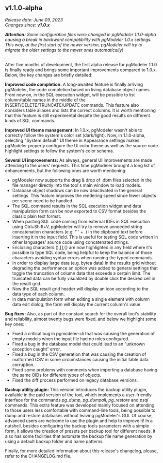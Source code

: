 v1.1.0-alpha
------
<em>Release date: June 09, 2023</em><br/>
<em>Changes since: <strong>v1.0.x</strong></em><br/>

<em><strong>Attention:</strong> Some configuration files were changed in pgModeler 1.1.0-alpha causing a break in backward compatibility with pgModeler 1.0.x settings. This way, at the first start of the newer version, pgModeler will try to migrate the older settings to the newer ones automatically!</em><br/><br/>

After five months of development, the first alpha release for pgModeler 1.1.0 is finally ready and brings some important improvements compared to 1.0.x. Below, the key changes are briefly detailed:

**Improved code completion:** A long-awaited feature is finally arriving pgModeler, the code completion based on living database object names. From now on, in the SQL execution widget, will be possible to list column/table names in the middle of the INSERT/DELETE/TRUNCATE/UPDATE commands. This feature also considers table aliases and lists the correct columns. It is worth mentioning that this feature is still experimental despite the good results on different kinds of SQL commands. <br/>

**Improved UI theme management:** In 1.0.x, pgModeler wasn't able to correctly follow the system's color set (dark/light). Now, in 1.1.0-alpha, selecting "System default" UI theme in Appearance settings makes pgModeler properly configure the UI color theme as well as the source code highlight settings to follow the system's color schema. <br/>

**Several UI improvements:** As always, general UI improvements are made attending to the users' requests. This time pgModeler brought a long list of enhancements, but the following ones are worth mentioning: <br/>
* pgModeler now supports the drag & drop of .dbm files selected in the file manager directly into the tool's main window to load models.<br/>
* Database object shadows can be now deactivated in the general settings. This feature improves the rendering speed since fewer objects per scene need to be handled.<br/>
* The SQL command results in the SQL execution widget and data manipulation form can be now exported to CSV format besides the classic plain text format.<br/>
* When pasting SQL code coming from external IDEs in SQL execution using Ctrl+Shift+V, pgModeler will try to remove unneeded string concatenation characters (e.g. " ' + .) in the clipboard text before inserting it in the input field. This is useful for testing SQL code written in other languages' source code using concatenated strings.<br/>
* Enclosing characters (),[],{} are now highlighted in any field where it's possible to type SQL code, being helpful to keep the balance of those characters avoiding syntax errors when running the typed commands.<br/>
* In order to display large data (e.g. bytea data) in the results grid without degrading the performance an option was added to general settings that toggle the truncation of column data that exceeds a certain limit. The truncated data can be fully visualized by double click the desired cell in the result grid.<br/>
* Now the SQL result grid header will display an icon according to the data type of each column.<br/>
* In data manipulation form when editing a single element with column data edit dialog, the form will display the current column's value.<br/>

**Bug fixes:** Also, as part of the constant search for the overall tool's stability and reliability, almost twenty bugs were fixed, and below we highlight some key ones:<br/>
* Fixed a critical bug in pgmodeler-cli that was causing the generation of empty models when the input file had no roles configured.<br/>
* Fixed a bug in the database model that could lead to an "unknown exception caught" error.<br/>
* Fixed a bug in the CSV generation that was causing the creation of malformed CSV in some circumstances causing the initial table data corruption.<br/>
* Fixed some problems with comments when importing a database having the same OIDs for different types of objects.<br/>
* Fixed the diff process performed on legacy database versions.<br/>

**Backup utility plugin:** This version introduces the backup utility plugin, available in the paid version of the tool, which implements a user-friendly interface for the commands _pg_dump_, _pg_dumpall_, _pg_restore_ and _psql_ commands. This extra feature was developed mainly focused on attending to those users less comfortable with command-line tools, being possible to dump and restore databases without leaving pgModeler's GUI. Of course, advanced users are welcome to use the plugin and help to improve it! In a nutshell, besides configuring the backup tools parameters with a simple form, it allows the creation of presets per backup tool for different needs, it also has some facilities that automate the backup file name generation by using a default backup folder and name patterns.<br/>

Finally, for more detailed information about this release's changelog, please, refer to the CHANGELOG.md file.
